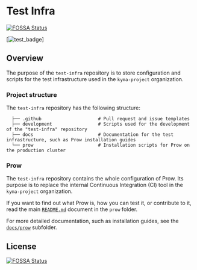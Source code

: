 # Test Infra
[![FOSSA Status](https://app.fossa.io/api/projects/git%2Bgithub.com%2Fkyma-project%2Ftest-infra.svg?type=shield)](https://app.fossa.io/projects/git%2Bgithub.com%2Fkyma-project%2Ftest-infra?ref=badge_shield)

[![test_badge](http://status-dev.prow.build.kyma-project.io//badge.svg?jobs=premaster-kyma-gke-integration)]
## Overview

The purpose of the `test-infra` repository is to store configuration and scripts for the test infrastructure used in the `kyma-project` organization.

### Project structure

<!-- Update the repository structure each time you modify it. -->

The `test-infra` repository has the following structure:

```
  ├── .github                     # Pull request and issue templates             
  ├── development                 # Scripts used for the development of the "test-infra" repository
  ├── docs                        # Documentation for the test infrastructure, such as Prow installation guides
  └── prow                        # Installation scripts for Prow on the production cluster    

```

### Prow

The `test-infra` repository contains the whole configuration of Prow. Its purpose is to replace the internal Continuous Integration (CI) tool in the `kyma-project` organization.

If you want to find out what Prow is, how you can test it, or contribute to it, read the main [`README.md`](./prow/README.md) document in the `prow` folder.

For more detailed documentation, such as installation guides, see the [`docs/prow`](./docs/prow) subfolder.


## License
[![FOSSA Status](https://app.fossa.io/api/projects/git%2Bgithub.com%2Fkyma-project%2Ftest-infra.svg?type=large)](https://app.fossa.io/projects/git%2Bgithub.com%2Fkyma-project%2Ftest-infra?ref=badge_large)

